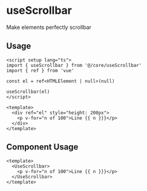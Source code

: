 # useScrollbar

Make elements perfectly scrollbar

## Usage

```vue
<script setup lang="ts">
import { useScrollbar } from '@/core/useScrollbar'
import { ref } from 'vue'

const el = ref<HTMLElement | null>(null)

useScrollbar(el)
</script>

<template>
  <div ref="el" style="height: 200px">
    <p v-for="n of 100">Line {{ n }}}</p>    
  </div>
</template>
```

## Component Usage

```vue
<template>
  <UseScrollbar>
    <p v-for="n of 100">Line {{ n }}}</p>    
  </UseScrollbar>
</template>
```